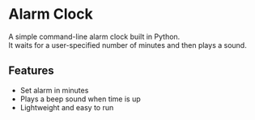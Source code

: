 # Alarm Clock

A simple command-line alarm clock built in Python.  
It waits for a user-specified number of minutes and then plays a sound.

## Features
- Set alarm in minutes  
- Plays a beep sound when time is up  
- Lightweight and easy to run
